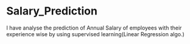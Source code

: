 # Salary_Prediction
I have analyse the prediction of Annual Salary of employees with their experience wise by using supervised learning(Linear Regression algo.)
